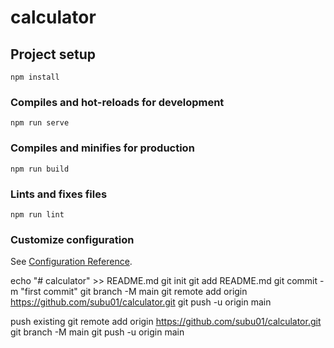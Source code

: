 # calculator

## Project setup
```
npm install
```

### Compiles and hot-reloads for development
```
npm run serve
```

### Compiles and minifies for production
```
npm run build
```

### Lints and fixes files
```
npm run lint
```

### Customize configuration
See [Configuration Reference](https://cli.vuejs.org/config/).

echo "# calculator" >> README.md
git init
git add README.md
git commit -m "first commit"
git branch -M main
git remote add origin https://github.com/subu01/calculator.git
git push -u origin main

push existing
git remote add origin https://github.com/subu01/calculator.git
git branch -M main
git push -u origin main